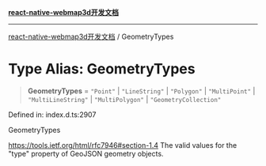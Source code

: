 [**react-native-webmap3d开发文档**](../README.md)

***

[react-native-webmap3d开发文档](../globals.md) / GeometryTypes

# Type Alias: GeometryTypes

> **GeometryTypes** = `"Point"` \| `"LineString"` \| `"Polygon"` \| `"MultiPoint"` \| `"MultiLineString"` \| `"MultiPolygon"` \| `"GeometryCollection"`

Defined in: index.d.ts:2907

GeometryTypes

https://tools.ietf.org/html/rfc7946#section-1.4
The valid values for the "type" property of GeoJSON geometry objects.
